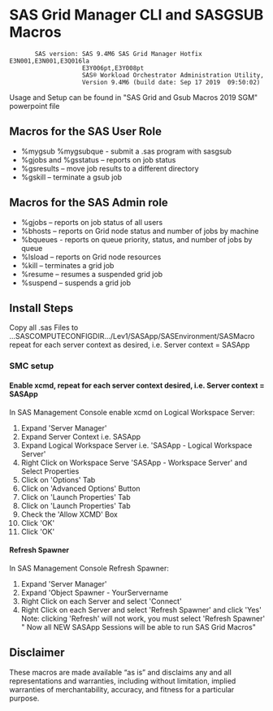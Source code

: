# SAS Grid Manager CLI and SASGSUB Macros
           SAS version: SAS 9.4M6 SAS Grid Manager Hotfix E3N001,E3N001,E3Q016la
                        E3Y006pt,E3Y008pt
                        SAS® Workload Orchestrator Administration Utility,
                        Version 9.4M6 (build date: Sep 17 2019  09:50:02)

Usage and Setup can be found in "SAS Grid and Gsub Macros 2019 SGM" powerpoint file

## Macros for the SAS User Role
- %mygsub %mygsubque - submit a .sas program with sasgsub
- %gjobs and %gsstatus – reports on job status
- %gsresults – move job results to a different directory
- %gskill – terminate a gsub job

## Macros for the SAS Admin role
- %gjobs – reports on job status of all users
- %bhosts – reports on Grid node status and number of jobs by machine
- %bqueues - reports on queue priority, status, and number of jobs by queue
- %lsload – reports on Grid node resources
- %kill – terminates a grid job
- %resume – resumes a suspended grid job
- %suspend – suspends a grid job

## Install Steps
Copy all .sas Files to ...SASCOMPUTECONFIGDIR.../Lev1/SASApp/SASEnvironment/SASMacro
    repeat for each server context as desired, i.e. Server context = SASApp

### SMC setup
#### Enable xcmd, repeat for each server context desired, i.e. Server context = SASApp
 In SAS Management Console enable xcmd on Logical Workspace Server:
 1. Expand 'Server Manager'
 2. Expand Server Context i.e. SASApp
 3. Expand Logical Workspace Server i.e. 'SASApp - Logical Workspace Server'
 4. Right Click on Workspace Serve 'SASApp - Workspace Server' and Select Properties
 5. Click on 'Options' Tab
 6. Click on 'Advanced Options' Button
 7. Click on 'Launch Properties' Tab
 8. Click on 'Launch Properties' Tab
 9. Check the 'Allow XCMD' Box
 10. Click 'OK'
 11. Click 'OK'
#### Refresh Spawner
 In SAS Management Console Refresh Spawner:
 1. Expand 'Server Manager'
 2. Expand 'Object Spawner - YourServername
 3. Right Click on each Server and select 'Connect'
 4. Right Click on each Server and select 'Refresh Spawner' and click 'Yes'
         Note: clicking 'Refresh' will not work, you must select 'Refresh Spawner'
    "
 Now all NEW SASApp Sessions will be able to run SAS Grid Macros"

## Disclaimer
These macros are made available “as is” and disclaims any and all representations
and warranties, including without limitation, implied warranties of
merchantability, accuracy, and fitness for a particular purpose.